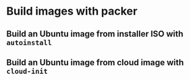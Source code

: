 # Build images with packer

## Build an Ubuntu image from installer ISO with `autoinstall`

## Build an Ubuntu image from cloud image with `cloud-init`

